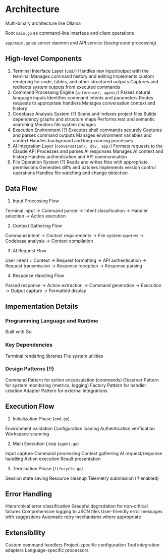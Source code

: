 # Architecture

Multi-binary architecture like Ollama

Root `main.go` as command-line interface and client operations

`app/main.go` as server daemon and API service (background processing)

## High-level Components

1. Terminal Interface Layer (`cmd/`)
   Handles raw input/output with the terminal
   Manages command history and editing
   Implements custom rendering for code, tables, and other structured outputs
   Captures and redirects system outputs from executed commands
2. Command Processing Engine (`inference/, agent/`)
   Parses natural language inputs
   Identifies command intents and parameters
   Routes requests to appropriate handlers
   Manages conversation context and history
3. Codebase Analysis System (?)
   Scans and indexes project files
   Builds dependency graphs and structure maps
   Performs text and semantic searching
   Monitors file system changes
4. Execution Environment (?)
   Executes shell commands securely
   Captures and parses command outputs
   Manages environment variables and context
   Handles background and long-running processes
5. AI Integration Layer (`conversation/, db/, app/`)
   Formats requests to the Claude API
   Processes and parses AI responses
   Manages AI context and history
   Handles authentication and API communication
6. File Operation System (?)
   Reads and writes files with appropriate permissions
   Generates diffs and patches
   Implements version control operations
   Handles file watching and change detection

## Data Flow

1. Input Processing Flow

Terminal input → Command parser → Intent classification → Handler selection → Action execution

2. Context Gathering Flow

Command intent → Context requirements → File system queries → Codebase analysis → Context compilation

3. AI Request Flow

User intent + Context → Request formatting → API authentication → Request transmission → Response reception → Response parsing

4. Response Handling Flow

Parsed response → Action extraction → Command generation → Execution → Output capture → Formatted display

## Impementation Details

### Programming Language and Runtime

Built with Go

### Key Dependencies

Terminal rendering libraries
File system utilities

### Design Patterns (!!)

Command Pattern for action encapsulation (commands)
Observer Pattern for system monitoring (metrics, logging)
Factory Pattern for handler creation
Adapter Pattern for external integrations

## Execution Flow

1. Initialization Phase (`cmd.go`)

Environment validation
Configuration loading
Authentication verification
Workspace scanning

2. Main Execution Loop (`agent.go`)

Input capture
Command processing
Context gathering
AI request/response handling
Action execution
Result presentation

3. Termination Phase (`lifecycle.go`)

Session state saving
Resource cleanup
Telemetry submission (if enabled)

## Error Handling

Hierarchical error classification
Graceful degradation for non-critical failures
Comprehensive logging to JSON files
User-friendly error messages with suggestions
Automatic retry mechanisms where appropriate

## Extensibility

Custom command handlers
Project-specific configuration
Tool integration adapters
Language-specific processors
